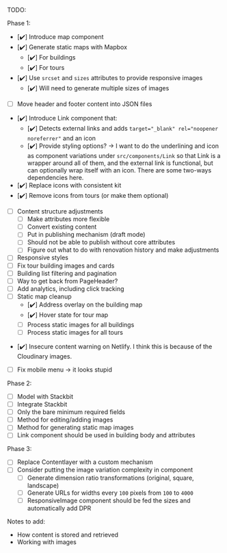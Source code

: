 TODO:

Phase 1:

- [✔️] Introduce map component
- [✔️] Generate static maps with Mapbox
  - [✔️] For buildings
  - [✔️] For tours
- [✔️] Use `srcset` and `sizes` attributes to provide responsive images
  - [✔️] Will need to generate multiple sizes of images
- [ ] Move header and footer content into JSON files
- [✔️] Introduce Link component that:
  - [✔️] Detects external links and adds `target="_blank" rel="noopener noreferrer"` and an icon
  - [✔️] Provide styling options? -> I want to do the underlining and icon as component variations under `src/components/Link` so that Link is a wrapper around all of them, and the external link is functional, but can optionally wrap itself with an icon. There are some two-ways dependencies here.
- [✔️] Replace icons with consistent kit
- [✔️] Remove icons from tours (or make them optional)
- [ ] Content structure adjustments
  - [ ] Make attributes more flexible
  - [ ] Convert existing content
  - [ ] Put in publishing mechanism (draft mode)
  - [ ] Should not be able to publish without core attributes
  - [ ] Figure out what to do with renovation history and make adjustments
- [ ] Responsive styles
- [ ] Fix tour building images and cards
- [ ] Building list filtering and pagination
- [ ] Way to get back from PageHeader?
- [ ] Add analytics, including click tracking
- [ ] Static map cleanup
  - [✔️] Address overlay on the building map
  - [✔️] Hover state for tour map
  - [ ] Process static images for all buildings
  - [ ] Process static images for all tours
- [✔️] Insecure content warning on Netlify. I think this is because of the
  Cloudinary images.
- [ ] Fix mobile menu -> it looks stupid

Phase 2:

- [ ] Model with Stackbit
- [ ] Integrate Stackbit
- [ ] Only the bare minimum required fields
- [ ] Method for editing/adding images
- [ ] Method for generating static map images
- [ ] Link component should be used in building body and attributes

Phase 3:

- [ ] Replace Contentlayer with a custom mechanism
- [ ] Consider putting the image variation complexity in component
  - [ ] Generate dimension ratio transformations (original, square, landscape)
  - [ ] Generate URLs for widths every `100` pixels from `100` to `4000`
  - [ ] ResponsiveImage component should be fed the sizes and automatically add DPR

Notes to add:

- How content is stored and retrieved
- Working with images

